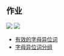 ## 作业
[![](https://img.shields.io/badge/leetcode-49-orange?logo=leetcode&link=https%3A%2F%2Fopencollective.com%2Fshields&style=flat)](https://leetcode-cn.com/problems/group-anagrams/)
[![](https://img.shields.io/badge/leetcode-242-orange?logo=leetcode&link=https%3A%2F%2Fopencollective.com%2Fshields&style=flat)](https://leetcode-cn.com/problems/valid-anagram/)

- [有效的字母异位词](./x.go)
- [字母异位词分组](./x.go)

